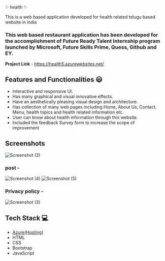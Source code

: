✨ health  ✨

This is a web based application developed for health related telugu based website in india

### This web based restaurant application has been developed for the accomplishment of Future Ready Talent Internship program launched by Microsoft, Future Skills Prime, Quess, Github and EY.


**Project Link** - https://health5.azurewebsites.net/

## Features and Functionalities 😃

- Interactive and responsive UI.
- Has many graphical and visual innovative effects.
- Have an aesthetically pleasing visual design and architecture.
- Has collection of many web pages including Home, About Us, Contact, Menu, health topics and health related information etc.
- User can know about health information through this website.
- Included the feedback Survey form to increase the scope of improvement 

## Screenshots



![Screenshot (2)](https://user-images.githubusercontent.com/115721775/197683671-64ac355a-50cc-478b-9433-52d0be3f0216.png)

   

### post -


![Screenshot (4)](https://user-images.githubusercontent.com/115721775/197684280-b2967c4f-1309-4f07-beca-64514416117d.png)
![Screenshot (5)](https://user-images.githubusercontent.com/115721775/197685353-ccef8683-a3fc-45c4-aae8-633a83226908.png)




### Privacy policy -


![Screenshot (3)](https://user-images.githubusercontent.com/115721775/197683828-573e792c-7a85-441e-ad32-2461aed4291c.png)



## Tech Stack 💻

- [Azure(Hosting)](https://azure.microsoft.com/en-in/features/azure-portal/)
- HTML
- CSS
- Bootstrap
- JavaScript

